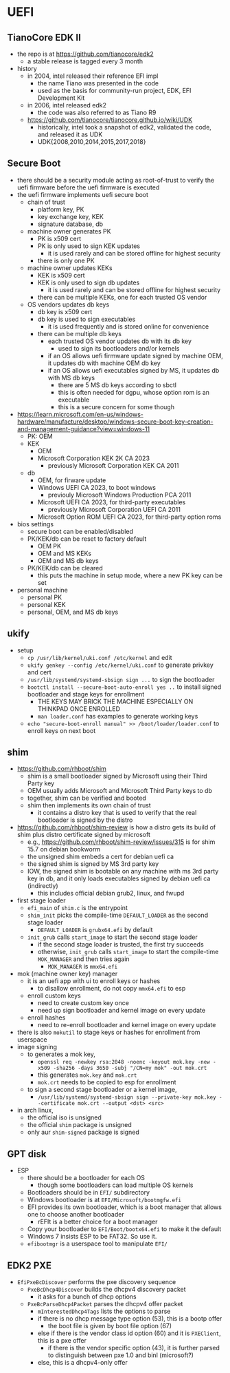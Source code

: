UEFI
====

## TianoCore EDK II

- the repo is at <https://github.com/tianocore/edk2>
  - a stable release is tagged every 3 month
- history
  - in 2004, intel released their reference EFI impl
    - the name Tiano was presented in the code
    - used as the basis for community-run project, EDK, EFI Development Kit
  - in 2006, intel released edk2
    - the code was also referred to as Tiano R9
  - <https://github.com/tianocore/tianocore.github.io/wiki/UDK>
    - historically, intel took a snapshot of edk2, validated the code, and
      released it as UDK
    - UDK{2008,2010,2014,2015,2017,2018}

## Secure Boot

- there should be a security module acting as root-of-trust to verify the uefi
  firmware before the uefi firmware is executed
- the uefi firmware implements uefi secure boot
  - chain of trust
    - platform key, PK
    - key exchange key, KEK
    - signature database, db
  - machine owner generates PK
    - PK is x509 cert
    - PK is only used to sign KEK updates
      - it is used rarely and can be stored offline for highest security
    - there is only one PK
  - machine owner updates KEKs
    - KEK is x509 cert
    - KEK is only used to sign db updates
      - it is used rarely and can be stored offline for highest security
    - there can be multiple KEKs, one for each trusted OS vendor
  - OS vendors updates db keys
    - db key is x509 cert
    - db key is used to sign executables
      - it is used frequently and is stored online for convenience
    - there can be multiple db keys
      - each trusted OS vendor updates db with its db key
        - used to sign its bootloaders and/or kernels
      - if an OS allows uefi firmware update signed by machine OEM, it updates
        db with machine OEM db key
      - if an OS allows uefi executables signed by MS, it updates db with MS
        db keys
        - there are 5 MS db keys according to sbctl
        - this is often needed for dgpu, whose option rom is an executable
        - this is a secure concern for some though
- <https://learn.microsoft.com/en-us/windows-hardware/manufacture/desktop/windows-secure-boot-key-creation-and-management-guidance?view=windows-11>
  - PK: OEM
  - KEK
    - OEM
    - Microsoft Corporation KEK 2K CA 2023
      - previously Microsoft Corporation KEK CA 2011
  - db
    - OEM, for firware update
    - Windows UEFI CA 2023, to boot windows
      - previouly Microsoft Windows Production PCA 2011
    - Microsoft UEFI CA 2023, for third-party executables
      - previously Microsoft Corporation UEFI CA 2011
    - Microsoft Option ROM UEFI CA 2023, for third-party option roms
- bios settings
  - secure boot can be enabled/disabled
  - PK/KEK/db can be reset to factory default
    - OEM PK
    - OEM and MS KEKs
    - OEM and MS db keys
  - PK/KEK/db can be cleared
    - this puts the machine in setup mode, where a new PK key can be set
- personal machine
  - personal PK
  - personal KEK
  - personal, OEM, and MS db keys

## ukify

- setup
  - `cp /usr/lib/kernel/uki.conf /etc/kernel` and edit
  - `ukify genkey --config /etc/kernel/uki.conf` to generate privkey and cert
  - `/usr/lib/systemd/systemd-sbsign sign ...` to sign the bootloader
  - `bootctl install --secure-boot-auto-enroll yes ..` to install signed
    bootloader and stage keys for enrollment
    - THE KEYS MAY BRICK THE MACHINE ESPECIALLY ON THINKPAD ONCE ENROLLED
    - `man loader.conf` has examples to generate working keys
  - `echo "secure-boot-enroll manual" >> /boot/loader/loader.conf` to enroll
    keys on next boot

## shim

- <https://github.com/rhboot/shim>
  - shim is a small bootloader signed by Microsoft using their Third Party key
  - OEM usually adds Microsoft and Microsoft Third Party keys to db
  - together, shim can be verified and booted
  - shim then implements its own chain of trust
    - it contains a distro key that is used to verify that the real bootloader
      is signed by the distro
- <https://github.com/rhboot/shim-review> is how a distro gets its build of
  shim plus distro certificate signed by microsoft
  - e.g., <https://github.com/rhboot/shim-review/issues/315> is for shim 15.7
    on debian bookworm
  - the unsigned shim embeds a cert for debian uefi ca
  - the signed shim is signed by MS 3rd party key
  - IOW, the signed shim is bootable on any machine with ms 3rd party key in
    db, and it only loads executables signed by debian uefi ca (indirectly)
    - this includes official debian grub2, linux, and fwupd
- first stage loader
  - `efi_main` of `shim.c` is the entrypoint
  - `shim_init` picks the compile-time `DEFAULT_LOADER` as the second stage
    loader
    - `DEFAULT_LOADER` is `grubx64.efi` by default
  - `init_grub` calls `start_image` to start the second stage loader
    - if the second stage loader is trusted, the first try succeeds
    - otherwise, `init_grub` calls `start_image` to start the compile-time
      `MOK_MANAGER` and then tries again
      - `MOK_MANAGER` is `mmx64.efi`
- mok (machine owner key) manager
  - it is an uefi app with ui to enroll keys or hashes
    - to disallow enrollment, do not copy `mmx64.efi` to esp
  - enroll custom keys
    - need to create custom key once
    - need up sign bootloader and kernel image on every update
  - enroll hashes
    - need to re-enroll bootloader and kernel image on every update
- there is also `mokutil` to stage keys or hashes for enrollment from userspace
- image signing
  - to generates a mok key,
    - `openssl req -newkey rsa:2048 -noenc -keyout mok.key -new -x509 -sha256 -days 3650 -subj "/CN=my mok" -out mok.crt`
    - this generates `mok.key` and `mok.crt`
    - `mok.crt` needs to be copied to esp for enrollment
  - to sign a second stage bootloader or a kernel image,
    - `/usr/lib/systemd/systemd-sbsign sign --private-key mok.key --certificate mok.crt --output <dst> <src>`
- in arch linux,
  - the official iso is unsigned
  - the official `shim` package is unsigned
  - only aur `shim-signed` package is signed

## GPT disk

- ESP
  - there should be a bootloader for each OS
    - though some bootloaders can load multiple OS kernels
  - Bootloaders should be in `EFI/` subdirectory
  - Windows bootloader is at `EFI/Microsoft/bootmgfw.efi`
  - EFI provides its own bootloader, which is a boot manager that allows one to
    choose another bootloader
    - rEFIt is a better choice for a boot manager
  - Copy your bootloader to `EFI/Boot/bootx64.efi` to make it the default
  - Windows 7 insists ESP to be FAT32.  So use it.
  - `efibootmgr` is a userspace tool to manipulate `EFI/`

## EDK2 PXE

- `EfiPxeBcDiscover` performs the pxe discovery sequence
  - `PxeBcDhcp4Discover` builds the dhcpv4 discovery packet
    - it asks for a bunch of dhcp options
  - `PxeBcParseDhcp4Packet` parses the dhcpv4 offer packet
    - `mInterestedDhcp4Tags` lists the options to parse
    - if there is no dhcp message type option (53), this is a bootp offer
      - the boot file is given by boot file option (67)
    - else if there is the vendor class id option (60) and it is
      `PXEClient`, this is a pxe offer
      - if there is the vendor specific option (43), it is further parsed to
        distinguish between pxe 1.0 and binl (microsoft?)
    - else, this is a dhcpv4-only offer

